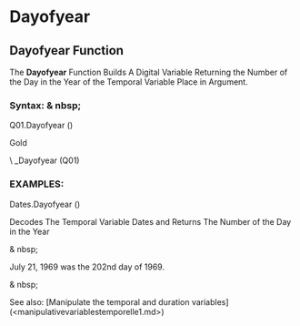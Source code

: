 # Dayofyear

## Dayofyear Function

The **Dayofyear** Function Builds A Digital Variable Returning the Number of the Day in the Year of the Temporal Variable Place in Argument.

### Syntax: & nbsp;

Q01.Dayofyear ()

Gold

\ _Dayofyear (Q01)

### EXAMPLES:

Dates.Dayofyear ()

Decodes The Temporal Variable Dates and Returns The Number of the Day in the Year

& nbsp;

July 21, 1969 was the 202nd day of 1969.

& nbsp;

See also: [Manipulate the temporal and duration variables] (<manipulativevariablestemporelle1.md>)
